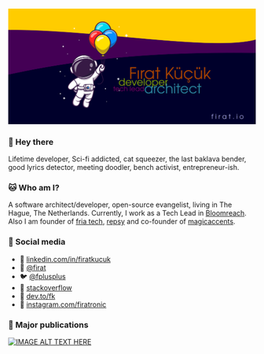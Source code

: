 <a href="https://firat.io" target="_blank"><img src="https://github.com/firatkucuk/firatkucuk/raw/main/img/background.png" /></a>

### 👋 Hey there

Lifetime developer, Sci-fi addicted, cat squeezer, the last baklava bender, good lyrics detector, meeting doodler, bench activist, entrepreneur-ish.

### :cat: Who am I?

A software architect/developer, open-source evangelist, living in The Hague, The Netherlands. Currently, I work as a Tech Lead in <a href="https://bloomreach.com" target="_blank">Bloomreach</a>. Also I am founder of <a href="https://fria.io" target="_blank">fria tech</a>, <a href="https://repsy.io" target="_blank">repsy</a> and co-founder of <a href="https://magicaccents.com" target="_blank">magicaccents</a>.

### :panda_face: Social media

- :necktie: <a href="https://linkedin.com/in/firatkucuk">linkedin.com/in/firatkucuk</a>
- :elephant: <a href="https://mstdn.social/@firat">@firat</a>
- :bird: <a href="https://twitter.com/fplusplus">@fplusplus</a>
- :bug: <a href="https://stackoverflow.com/users/159837/f%c4%b1rat-k%c3%bc%c3%a7%c3%bck">stackoverflow</a>
- :penguin: <a href="https://dev.to/fk">dev.to/fk</a>
- :monkey: <a href="https://instagram.com/firatronic">instagram.com/firatronic</a>

### :bullettrain_side: Major publications

[![IMAGE ALT TEXT HERE](https://img.youtube.com/vi/5GQpxqORlr0/0.jpg)](https://www.youtube.com/watch?v=5GQpxqORlr0)
